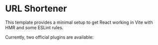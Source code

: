 # URL Shortener

This template provides a minimal setup to get React working in Vite with HMR and some ESLint rules.

Currently, two official plugins are available:
